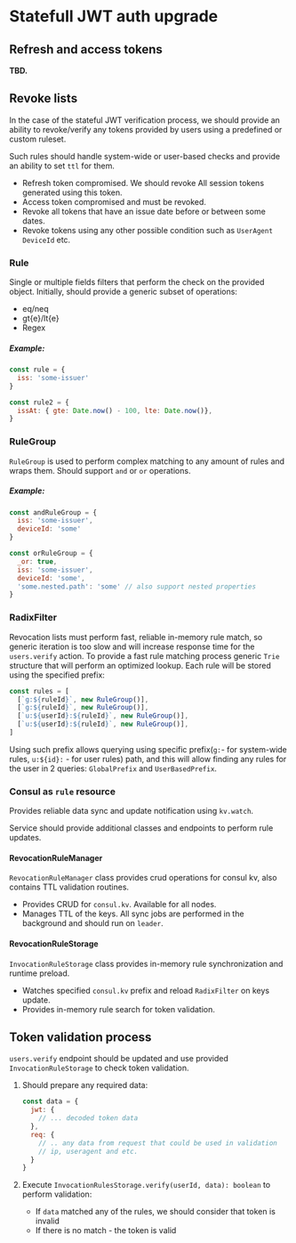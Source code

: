 # Statefull JWT auth upgrade

## Refresh and access tokens

**TBD.**

## Revoke lists

In the case of the stateful JWT verification process, we should provide an ability to revoke/verify any tokens provided by users using a predefined or custom ruleset. 

Such rules should handle system-wide or user-based checks and provide an ability to set `ttl` for them.

* Refresh token compromised. We should revoke All session tokens generated using this token.
* Access token compromised and must be revoked.
* Revoke all tokens that have an issue date before or between some dates.
* Revoke tokens using any other possible condition such as `UserAgent` `DeviceId` etc.

### Rule

Single or multiple fields filters that perform the check on the provided object. Initially, should provide a generic subset of operations:

* eq/neq
* gt{e}/lt{e}
* Regex

##### Example:

```js
const rule = {
  iss: 'some-issuer'
}

const rule2 = {
  issAt: { gte: Date.now() - 100, lte: Date.now()},
}
```

### RuleGroup

`RuleGroup` is used to perform complex matching to any amount of rules and wraps them. Should support `and` or `or` operations.

##### Example:

```js
const andRuleGroup = {
  iss: 'some-issuer',
  deviceId: 'some'
}

const orRuleGroup = {
  _or: true,
  iss: 'some-issuer',
  deviceId: 'some',
  'some.nested.path': 'some' // also support nested properties
}
```


### RadixFilter

Revocation lists must perform fast, reliable in-memory rule match, so generic iteration is too slow and will increase response time for the `users.verify` action. To provide a fast rule matching process generic `Trie` structure that will perform an optimized lookup. Each rule will be stored using the specified prefix:

```js
const rules = [
  [`g:${ruleId}`, new RuleGroup()],
  [`g:${ruleId}`, new RuleGroup()],
  [`u:${userId}:${ruleId}`, new RuleGroup()],
  [`u:${userId}:${ruleId}`, new RuleGroup()],
]
```

Using such prefix allows querying using specific prefix(`g:`- for system-wide rules, `u:${id}:` - for user rules) path, and this will allow finding any rules for the user in 2 queries: `GlobalPrefix` and `UserBasedPrefix`.

### Consul as `rule` resource

Provides reliable data sync and update notification using `kv.watch`.

Service should provide additional classes and endpoints to perform rule updates.

#### RevocationRuleManager

`RevocationRuleManager` class provides crud operations for consul kv, also contains TTL validation routines.

* Provides CRUD for `consul.kv`. Available for all nodes.
* Manages TTL of the keys. All sync jobs are performed in the background and should run on `leader`.

#### RevocationRuleStorage

`InvocationRuleStorage` class provides in-memory rule synchronization and runtime preload.

* Watches specified `consul.kv` prefix and reload `RadixFilter` on keys update.
* Provides in-memory rule search for token validation.

## Token validation process

`users.verify` endpoint should be updated and use provided `InvocationRuleStorage` to check token validation. 

1. Should prepare any required data: 

   ```javascript
   const data = {
     jwt: {
       // ... decoded token data
     },
     req: {
       // .. any data from request that could be used in validation
       // ip, useragent and etc.
     }
   }
   ```

2. Execute `InvocationRulesStorage.verify(userId, data): boolean` to perform validation:

   - If `data` matched any of the rules, we should consider that token is invalid
   - If there is no match - the token is valid
   
